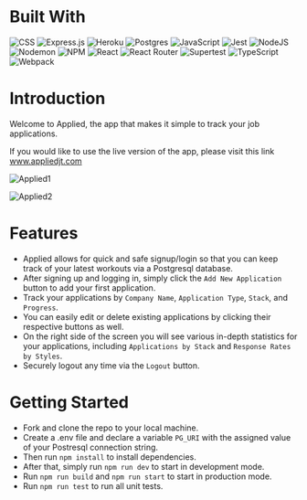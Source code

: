 # Built With
![CSS](https://img.shields.io/badge/css-%231572B6.svg?style=for-the-badge&logo=css&logoColor=white)
![Express.js](https://img.shields.io/badge/express.js-%23404d59.svg?style=for-the-badge&logo=express&logoColor=%2361DAFB)
![Heroku](https://img.shields.io/badge/heroku-%23430098.svg?style=for-the-badge&logo=heroku&logoColor=white)
![Postgres](https://img.shields.io/badge/postgres-%23316192.svg?style=for-the-badge&logo=postgresql&logoColor=white)
![JavaScript](https://img.shields.io/badge/javascript-%23323330.svg?style=for-the-badge&logo=javascript&logoColor=%23F7DF1E)
![Jest](https://img.shields.io/badge/-jest-%23C21325?style=for-the-badge&logo=jest&logoColor=white)
![NodeJS](https://img.shields.io/badge/node.js-6DA55F?style=for-the-badge&logo=node.js&logoColor=white)
![Nodemon](https://img.shields.io/badge/NODEMON-%23323330.svg?style=for-the-badge&logo=nodemon&logoColor=%BBDEAD)
![NPM](https://img.shields.io/badge/NPM-%23CB3837.svg?style=for-the-badge&logo=npm&logoColor=white)
![React](https://img.shields.io/badge/react-%2320232a.svg?style=for-the-badge&logo=react&logoColor=%2361DAFB)
![React Router](https://img.shields.io/badge/React_Router-CA4245?style=for-the-badge&logo=react-router&logoColor=white)
![Supertest](https://img.shields.io/badge/-Supertest-C21325?style=for-the-badge&logo=Supertest&logoColor=white)
![TypeScript](https://img.shields.io/badge/typescript-%23007ACC.svg?style=for-the-badge&logo=typescript&logoColor=white)
![Webpack](https://img.shields.io/badge/webpack-%238DD6F9.svg?style=for-the-badge&logo=webpack&logoColor=black)

# Introduction
Welcome to Applied, the app that makes it simple to track your job applications.

If you would like to use the live version of the app, please visit this link www.appliedjt.com

![Applied1](https://github.com/Applied-JobTracker/Applied/assets/125281260/e71a429c-3bc8-44ae-a418-acba4158b848)

![Applied2](https://github.com/Applied-JobTracker/Applied/assets/125281260/ce1b0856-af0e-4282-be78-5321458b6523)

# Features
- Applied allows for quick and safe signup/login so that you can keep track of your latest workouts via a Postgresql database.
- After signing up and logging in, simply click the `Add New Application` button to add your first application.
- Track your applications by `Company Name`, `Application Type`, `Stack`, and `Progress`.
- You can easily edit or delete existing applications by clicking their respective buttons as well.
- On the right side of the screen you will see various in-depth statistics for your applications, including `Applications by Stack` and `Response Rates by Styles`.
- Securely logout any time via the `Logout` button.

# Getting Started
- Fork and clone the repo to your local machine.
- Create a .env file and declare a variable `PG_URI` with the assigned value of your Postresql connection string.
- Then run `npm install` to install dependencies.
- After that, simply run `npm run dev` to start in development mode.
- Run `npm run build` and `npm run start` to start in production mode.
- Run `npm run test` to run all unit tests.
